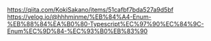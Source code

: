 https://qiita.com/KokiSakano/items/51cafbf7bda527a9d5bf
https://velog.io/@hhhminme/%EB%84%A4-Enum-%EB%88%84%EA%B0%80-Typescript%EC%97%90%EC%84%9C-Enum%EC%9D%84-%EC%93%B0%EB%83%90
